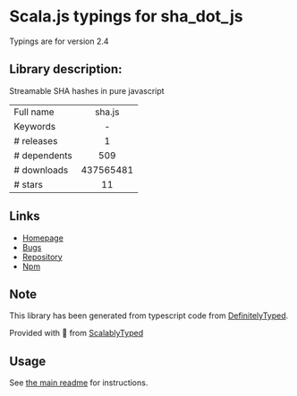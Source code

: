 
# Scala.js typings for sha_dot_js

Typings are for version 2.4

## Library description:
Streamable SHA hashes in pure javascript

|                    |                 |
| ------------------ | :-------------: |
| Full name          | sha.js |
| Keywords           | - |
| # releases         | 1 |
| # dependents       | 509 |
| # downloads        | 437565481 |
| # stars            | 11 |

## Links
- [Homepage](https://github.com/crypto-browserify/sha.js)
- [Bugs](https://github.com/crypto-browserify/sha.js/issues)
- [Repository](https://github.com/crypto-browserify/sha.js)
- [Npm](https://www.npmjs.com/package/sha.js)
    


## Note
This library has been generated from typescript code from [DefinitelyTyped](https://definitelytyped.org).

Provided with :purple_heart: from [ScalablyTyped](https://github.com/oyvindberg/ScalablyTyped)

## Usage
See [the main readme](../../readme.md) for instructions.


